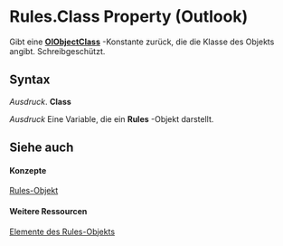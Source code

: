 
# Rules.Class Property (Outlook)

Gibt eine  **[OlObjectClass](33d724b3-df3c-2a7f-a80f-93b66d96f588.md)** -Konstante zurück, die die Klasse des Objekts angibt. Schreibgeschützt.


## Syntax

 _Ausdruck_. **Class**

 _Ausdruck_ Eine Variable, die ein **Rules** -Objekt darstellt.


## Siehe auch


#### Konzepte


[Rules-Objekt](dd41b4de-bf5f-5532-46c9-394a5d078bec.md)
#### Weitere Ressourcen


[Elemente des Rules-Objekts](http://msdn.microsoft.com/library/39fb5418-ff5a-1714-d3b5-07cc28893821%28Office.15%29.aspx)